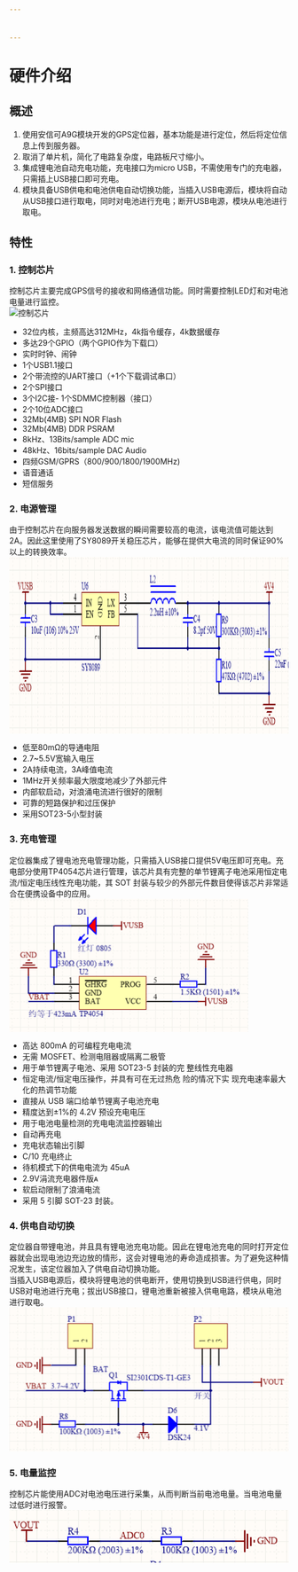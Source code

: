 ```yaml
---


---
```


<h1 id="硬件介绍">硬件介绍</h1>
<h2 id="概述">概述</h2>
<ol>
<li>使用安信可A9G模块开发的GPS定位器，基本功能是进行定位，然后将定位信息上传到服务器。</li>
<li>取消了单片机，简化了电路复杂度，电路板尺寸缩小。</li>
<li>集成锂电池自动充电功能，充电接口为micro USB，不需使用专门的充电器，只需插上USB接口即可充电。</li>
<li>模块具备USB供电和电池供电自动切换功能，当插入USB电源后，模块将自动从USB接口进行取电，同时对电池进行充电；断开USB电源，模块从电池进行取电。</li>
</ol>
<h2 id="特性">特性</h2>
<h3 id="控制芯片">1. 控制芯片</h3>
<p>控制芯片主要完成GPS信号的接收和网络通信功能。同时需要控制LED灯和对电池电量进行监控。<br>
<img src="https://github.com/Ai-Thinker-Open/GPRS_C_SDK/blob/master/doc/assets/A9.png" alt="控制芯片"></p>
<ul>
<li>32位内核，主频高达312MHz，4k指令缓存，4k数据缓存</li>
<li>多达29个GPIO（两个GPIO作为下载口）</li>
<li>实时时钟、闹钟</li>
<li>1个USB1.1接口</li>
<li>2个带流控的UART接口（+1个下载调试串口）</li>
<li>2个SPI接口</li>
<li>3个I2C接-   1个SDMMC控制器（接口）</li>
<li>2个10位ADC接口</li>
<li>32Mb(4MB) SPI NOR Flash</li>
<li>32Mb(4MB) DDR PSRAM</li>
<li>8kHz、13Bits/sample ADC mic</li>
<li>48kHz、16bits/sample DAC Audio</li>
<li>四频GSM/GPRS（800/900/1800/1900MHz)</li>
<li>语音通话</li>
<li>短信服务</li>
</ul>
<h3 id="电源管理">2. 电源管理</h3>
<p>由于控制芯片在向服务器发送数据的瞬间需要较高的电流，该电流值可能达到2A。因此这里使用了SY8089开关稳压芯片，能够在提供大电流的同时保证90%以上的转换效率。<br>
<img src="https://github.com/colourfate/HPL/blob/master/doc/picture/%E7%94%B5%E6%BA%90%E7%AE%A1%E7%90%86.PNG" width="908" height="319" alt="电源管理" align="center"></p>
<ul>
<li>低至80mΩ的导通电阻</li>
<li>2.7~5.5V宽输入电压</li>
<li>2A持续电流，3A峰值电流</li>
<li>1MHz开关频率最大限度地减少了外部元件</li>
<li>内部软启动，对浪涌电流进行很好的限制</li>
<li>可靠的短路保护和过压保护</li>
<li>采用SOT23-5小型封装</li>
</ul>
<h3 id="充电管理">3. 充电管理</h3>
<p>定位器集成了锂电池充电管理功能，只需插入USB接口提供5V电压即可充电。充电部分使用TP4054芯片进行管理，该芯片具有完整的单节锂离子电池采用恒定电流/恒定电压线性充电功能，其 SOT 封装与较少的外部元件数目使得该芯片非常适合在便携设备中的应用。<br>
<img src="https://github.com/colourfate/HPL/blob/master/doc/picture/%E5%85%85%E7%94%B5%E7%AE%A1%E7%90%86.PNG" width="431" height="240" alt="充电管理" align="center"></p>
<ul>
<li>高达 800mA 的可编程充电电流</li>
<li>无需 MOSFET、检测电阻器或隔离二极管</li>
<li>用于单节锂离子电池、采用 SOT23-5 封装的完 整线性充电器</li>
<li>恒定电流/恒定电压操作，并具有可在无过热危 险的情况下实 现充电速率最大化的热调节功能</li>
<li>直接从 USB 端口给单节锂离子电池充电</li>
<li>精度达到±1%的 4.2V 预设充电电压</li>
<li>用于电池电量检测的充电电流监控器输出</li>
<li>自动再充电</li>
<li>充电状态输出引脚</li>
<li>C/10 充电终止</li>
<li>待机模式下的供电电流为 45uA</li>
<li>2.9V涓流充电器件版ᴀ</li>
<li>软启动限制了浪涌电流</li>
<li>采用 5 引脚 SOT-23 封装。</li>
</ul>
<h3 id="供电自动切换">4. 供电自动切换</h3>
<p>定位器自带锂电池，并且具有锂电池充电功能。因此在锂电池充电的同时打开定位器就会出现电池边充边放的情形，这会对锂电池的寿命造成损害。为了避免这种情况发生，该定位器加入了供电自动切换功能。<br>
当插入USB电源后，模块将锂电池的供电断开，使用切换到USB进行供电，同时USB对电池进行充电；拔出USB接口，锂电池重新被接入供电电路，模块从电池进行取电。<br>
<img src="https://github.com/colourfate/HPL/blob/master/doc/picture/%E7%94%B5%E6%BA%90%E5%88%87%E6%8D%A2.PNG" alt="电源切换"></p>
<h3 id="电量监控">5. 电量监控</h3>
<p>控制芯片能使用ADC对电池电压进行采集，从而判断当前电池电量。当电池电量过低时进行报警。<br>
<img src="https://github.com/colourfate/HPL/blob/master/doc/picture/%E7%94%B5%E9%87%8F%E9%87%87%E9%9B%86.PNG" alt="电量监控"></p>

